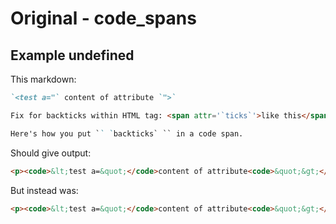 # Original - code_spans

## Example undefined

This markdown:

```markdown
`<test a="` content of attribute `">`

Fix for backticks within HTML tag: <span attr='`ticks`'>like this</span>

Here's how you put `` `backticks` `` in a code span.


```

Should give output:

```html
<p><code>&lt;test a=&quot;</code>content of attribute<code>&quot;&gt;</code></p><p>Fix for backticks within HTML tag:<span attr="`ticks`">like this</span></p><p>Here&#39;s how you put<code>`backticks`</code>in a code span.</p>
```

But instead was:

```html
<p><code>&lt;test a=&quot;</code>content of attribute<code>&quot;&gt;</code></p><p>Fix for backticks within HTML tag:<span attr="`ticks`"></span></p><p>Here&#39;s how you put<code>`backticks`</code>in a code span.</p>
```

